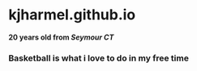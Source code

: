 kjharmel.github.io
=====================
**20 years old from _Seymour CT_**

### Basketball is what i love to do in my free time
